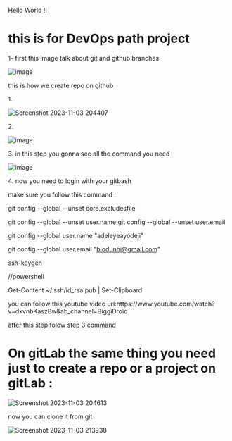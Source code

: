 Hello World !!  

<h1>this is for DevOps path project</h1>
<p>
 1- first this image talk about git and github branches
</p>


![image](https://github.com/abdobzx/git_github_gitlab/assets/61870589/9a438435-e27a-4e21-bdc4-73256b5ca4b1)


<p> this is how we create repo on github</p>
<p> 1. </p>

![Screenshot 2023-11-03 204407](https://github.com/abdobzx/git_github_gitlab/assets/61870589/1c289942-7a13-4ffc-99cb-c8cdf343bd9f)


<p> 2. </p>

![image](https://github.com/abdobzx/git_github_gitlab/assets/61870589/5ab30734-e656-4e96-9704-f9cf71ae0e34)


<p> 3. in this step you gonna see all the command you need </p>

![image](https://github.com/abdobzx/git_github_gitlab/assets/61870589/af044c42-e89d-42a7-b21c-c79c5d6d935e)


<p>4. now you need to login with your gitbash </p>
<p> make sure you follow this command :</p>

git config --global --unset core.excludesfile

git config --global --unset user.name
git config --global --unset user.email

git config --global user.name "adeleyeayodeji"

git config --global user.email "biodunhi@gmail.com"

ssh-keygen

//powershell

Get-Content ~/.ssh/id_rsa.pub | Set-Clipboard
<p>you can follow this youtube video url:https://www.youtube.com/watch?v=dxvnbKaszBw&ab_channel=BiggiDroid</p>
<p> after this step folow step 3 command </p>

<h1>On gitLab the same thing you need just to create a repo or a project on gitLab :</h1>


![Screenshot 2023-11-03 204613](https://github.com/abdobzx/git_github_gitlab/assets/61870589/dc7f7f92-cfdc-42e8-a659-30ea10951f53)

<p>now you can clone it from git </p>

![Screenshot 2023-11-03 213938](https://github.com/abdobzx/git_github_gitlab/assets/61870589/5dc23a45-ec09-4855-8d86-0b5d1a67f857)


